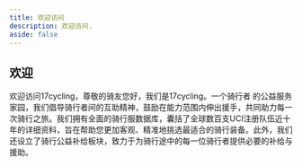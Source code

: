 ```yaml
---
title: 欢迎访问
description: 欢迎访问.
aside: false
---
```


## 欢迎
欢迎访问17cycling，尊敬的骑友您好，我们是17cycling。一个骑行者
的公益服务家园，我们倡导骑行者间的互助精神，鼓励在能力范围内伸出援手，共同助力每一次骑行之旅。我们拥有全面的骑行服数据库，囊括了全球数百支UCI注册队伍近十年的详细资料，旨在帮助您更加客观、精准地挑选最适合的骑行装备。此外，我们还设立了骑行公益补给板块，致力于为骑行途中的每一位骑行者提供必要的补给与援助。

